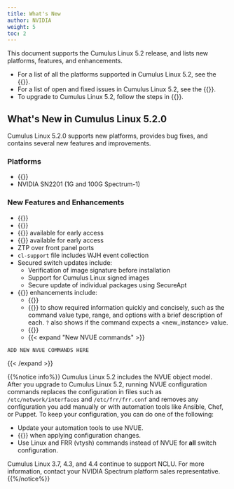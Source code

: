 ```yaml
---
title: What's New
author: NVIDIA
weight: 5
toc: 2
---
```

This document supports the Cumulus Linux 5.2 release, and lists new platforms, features, and enhancements.

- For a list of all the platforms supported in Cumulus Linux 5.2, see the {{<exlink url="www.nvidia.com/en-us/networking/ethernet-switching/hardware-compatibility-list/" text="Hardware Compatibility List (HCL)">}}.
- For a list of open and fixed issues in Cumulus Linux 5.2, see the {{<link title="Cumulus Linux 5.2 Release Notes" text="Cumulus Linux 5.2 Release Notes">}}.
- To upgrade to Cumulus Linux 5.2, follow the steps in {{<link url="Upgrading-Cumulus-Linux">}}.
<!-- vale off -->
## What's New in Cumulus Linux 5.2.0
<!-- vale on -->
Cumulus Linux 5.2.0 supports new platforms, provides bug fixes, and contains several new features and improvements.

### Platforms

- {{<link url="Interface-Configuration-and-Management/#chassis-management" text="NVIDIA SN4800 (100G Spectrum-3) now generally available">}}
- NVIDIA SN2201 (1G and 100G Spectrum-1)

### New Features and Enhancements

- {{<link url="Precision-Time-Protocol-PTP/#ptp-profiles" text="PTP ITU-T G.8275.1 profile">}}
- {{<link url="Precision-Time-Protocol-PTP/#message-mode" text="PTP unicast message mode">}}
- {{<link url="Precision-Time-Protocol-PTP/#one-step-and-two-step-clock" text="One-step clock mode">}} available for early access
- {{<link url="SyncE" text="SyncE">}} available for early access
- ZTP over front panel ports
- `cl-support` file includes WJH event collection
- Secured switch updates include:
  - Verification of image signature before installation
  - Support for Cumulus Linux signed images
  - Secure update of individual packages using SecureApt
- {{<link url="NVUE-Object-Model" text="NVUE">}} enhancements include:
  - {{<link url="NVUE-CLI/#command-abbreviation" text="Command abbreviation">}}
  - {{<link url="NVUE-CLI/#command-question-mark" text="Command question mark (?)">}} to show required information quickly and concisely, such as the command value type, range, and options with a brief description of each. `?` also shows if the command expects a <new_instance> value.
  - {{<link url="Configure-SNMP" text="SNMP configuration commands">}}
  - {{< expand "New NVUE commands" >}}
  
```
ADD NEW NVUE COMMANDS HERE
```
{{< /expand >}}

{{%notice info%}}
Cumulus Linux 5.2 includes the NVUE object model. After you upgrade to Cumulus Linux 5.2, running NVUE configuration commands replaces the configuration in files such as `/etc/network/interfaces` and `/etc/frr/frr.conf` and removes any configuration you add manually or with automation tools like Ansible, Chef, or Puppet. To keep your configuration, you can do one of the following:

- Update your automation tools to use NVUE.
- {{<link url="NVIDIA-User-Experience-NVUE/#configure-nvue-to-ignore-linux-files" text="Configure NVUE to ignore certain underlying Linux files">}} when applying configuration changes.
- Use Linux and FRR (vtysh) commands instead of NVUE for **all** switch configuration.

Cumulus Linux 3.7, 4.3, and 4.4 continue to support NCLU. For more information, contact your NVIDIA Spectrum platform sales representative.
{{%/notice%}}
